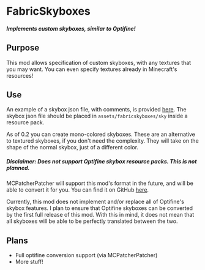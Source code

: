 # FabricSkyboxes

##### Implements custom skyboxes, similar to Optifine!

## Purpose

This mod allows specification of custom skyboxes, with any textures that you may want.
You can even specify textures already in Minecraft's resources!

## Use

An example of a skybox json file, with comments, is provided [here](https://github.com/AMereBagatelle/fabricskyboxes/blob/master/example).
The skybox json file should be placed in `assets/fabricskyboxes/sky` inside a resource pack.

As of 0.2 you can create mono-colored skyboxes.  These are an alternative to textured skyboxes, if you don't need the complexity.
They will take on the shape of the normal skybox, just of a different color.

##### Disclaimer:  Does not support Optifine skybox resource packs.  This is not planned.

MCPatcherPatcher will support this mod's format in the future, and will be able to convert it for you.
You can find it on GitHub [here](https://github.com/LambdAurora/MCPatcherPatcher).

Currently, this mod does not implement and/or replace all of Optifine's skybox features.
I plan to ensure that Optifine skyboxes can be converted by the first full release of this mod.
With this in mind, it does not mean that all skyboxes will be able to be perfectly translated between the two.

## Plans

- Full optifine conversion support (via MCPatcherPatcher)
- More stuff!